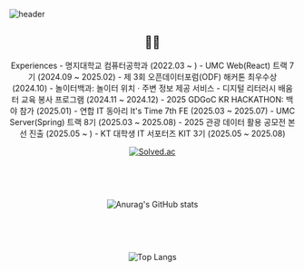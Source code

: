 ![header](https://capsule-render.vercel.app/api?type=waving&color=auto&height=300&section=header&text=Be%20patient&fontSize=90)

  
<div align="center" >
<h2>🍊🍊</h2>
Experiences
- 명지대학교 컴퓨터공학과 (2022.03 ~ )
- UMC Web(React) 트랙 7기 (2024.09 ~ 2025.02)
- 제 3회 오픈데이터포럼(ODF) 해커톤 최우수상 (2024.10)
    - 놀이터백과: 놀이터 위치 · 주변 정보 제공 서비스
- 디지털 리터러시 배움터 교육 봉사 프로그램 (2024.11 ~ 2024.12)
- 2025 GDGoC KR HACKATHON: 백야 참가 (2025.01)
- 연합 IT 동아리 It's Time 7th FE (2025.03 ~ 2025.07)
- UMC Server(Spring) 트랙 8기 (2025.03 ~ 2025.08)
- 2025 관광 데이터 활용 공모전 본선 진출 (2025.05 ~ )
- KT 대학생 IT 서포터즈 KIT 3기 (2025.05 ~ 2025.08)


[![Solved.ac](http://mazassumnida.wtf/api/mini/generate_badge?boj=queem2)](https://solved.ac/queem2)

</div>

&nbsp;

&nbsp;

<div align="center">

![Anurag's GitHub stats](https://github-readme-stats.vercel.app/api?username=OrangeKim04&show_icons=true&theme=omni)

</div>

&nbsp;

&nbsp;

<div align="center">
  
![Top Langs](https://github-readme-stats.vercel.app/api/top-langs/?username=OrangeKim04&layout=compact&theme=omni)

</div>
